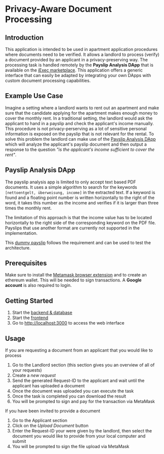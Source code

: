 # Privacy-Aware Document Processing

## Introduction

This application is intended to be used in apartment application procedures where documents need to be verified. It allows a landlord to process (verify) a document provided by an applicant in a privacy-preserving way.
The processing task is handled remotely by the **Payslip Analysis DApp** that is available on the [iExec marketplace](https://iex.ec/marketplace/). This application offers a generic interface that can easily be adapted by integrating your own DApps with custom document processing capabilities.

## Example Use Case

Imagine a setting where a landlord wants to rent out an apartment and make sure that the candidate applying for the apartment makes enough money to cover the monthly rent. In a traditional setting, the landlord would ask the applicant to hand in a payslip and check the applicant's income manually. This procedure is not privacy-perserving as a lot of sensitive personal information is exposed on the payslip that is not relevant for the rental. To solve this problem the landlord can make use of the [Payslip Analysis DApp](iexec-apps/payslip-analysis-tee) which will analyze the applicant's payslip document and then output a response to the question *"is the applicant's income sufficient to cover the rent"*. 

## Payslip Analysis DApp
The payslip analysis app is limited to only accept text based PDF documents. It uses a simple algorithm to search for the keywords 
`[nettoentgelt, überweisung, income]` in the extracted text. If a keyword is found and a floating point number is written horizontally to the
right of the word, it takes this number as the income and verifies if it is larger than three times the monthly rent.

The limitation of this approach is that the income value has to be located horizontally to the right
side of the corresponding keyword on the PDF file. Payslips that use another format are currently not 
supported in the implementation.

This [dummy payslip](iexec-apps/payslip-analysis-tee/dataset/datasets/original/dummy-payslip.pdf) follows the requirement and can be used to test the architecture.

## Prerequisites

Make sure to install the [Metamask browser extension](https://metamask.io/) and to create an ethereum wallet. This will be needed to sign transactions. A **Google account** is also required to login.

## Getting Started

1. Start the [backend & database](Backend/README.md)
2. Start the [frontend](Frontend/README.md)
3. Go to [http://localhost:3000](http://localhost:3000) to access the web interface

## Usage

If you are requesting a document from an applicant that you would like to process

1. Go to the Landlord section (this section gives you an overview of all of your requests)
2. Create a *new request*
3. Send the generated Request-ID to the applicant and wait until the applicant has uploaded a document
4. Once the document was uploaded you can execute the task
5. Once the task is completed you can download the result
6. You will be prompted to sign and pay for the transaction via MetaMask

If you have been invited to provide a document

1. Go to the Applicant section
2. Click on the *Upload Document* button
3. Enter the Request-ID your were given by the landlord, then select the document you would like to provide from your local computer and submit
4. You will be prompted to sign the file upload via MetaMask
